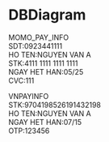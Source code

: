 # DBDiagram

MOMO_PAY_INFO\
SDT:0923441111\
HO TEN:NGUYEN VAN A\
STK:4111 1111 1111 1111\
NGAY HET HAN:05/25\
CVC:111

VNPAYINFO\
STK:9704198526191432198\
HO TEN:NGUYEN VAN A\
NGAY HET HAN:07/15\
OTP:123456